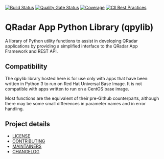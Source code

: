 [![Build Status](https://github.com/ibm/qpylib/workflows/build/badge.svg)](https://github.com/ibm/qpylib/actions)
[![Quality Gate Status](https://sonarcloud.io/api/project_badges/measure?project=qpylib&metric=alert_status)](https://sonarcloud.io/dashboard?id=qpylib)
[![Coverage](https://sonarcloud.io/api/project_badges/measure?project=qpylib&metric=coverage)](https://sonarcloud.io/component_measures?id=qpylib&metric=new_coverage&view=list)
[![CII Best Practices](https://bestpractices.coreinfrastructure.org/projects/5832/badge)](https://bestpractices.coreinfrastructure.org/projects/5832)

# QRadar App Python Library (qpylib)

A library of Python utility functions to assist in developing QRadar applications
by providing a simplified interface to the QRadar App Framework and REST API.

## Compatibility

The qpylib library hosted here is for use only with apps that have been written in
Python 3 to run on Red Hat Universal Base Image. It is not compatible with apps
written to run on a CentOS base image.

Most functions are the equivalent of their pre-Github counterparts, although
there may be some small differences in parameter names and in error handling.

## Project details

* [LICENSE](LICENSE)
* [CONTRIBUTING](CONTRIBUTING.md)
* [MAINTAINERS](MAINTAINERS.md)
* [CHANGELOG](CHANGELOG.md)

